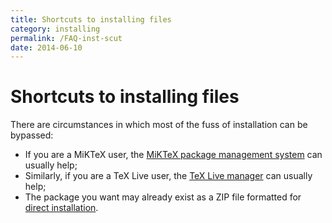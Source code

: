```yaml
---
title: Shortcuts to installing files
category: installing
permalink: /FAQ-inst-scut
date: 2014-06-10
---
```


# Shortcuts to installing files

There are circumstances in which most of the fuss of installation can
be bypassed:
  

-  If you are a MiKTeX user, the 
    [MiKTeX package management system](FAQ-inst-miktex*)
    can usually help;
-  Similarly, if you are a TeX&nbsp;Live user, the 
    [TeX&nbsp;Live manager](FAQ-inst-texlive)
    can usually help;
-  The package you want may already exist as a ZIP file
    formatted for [direct installation](FAQ-inst-tds-zip).

